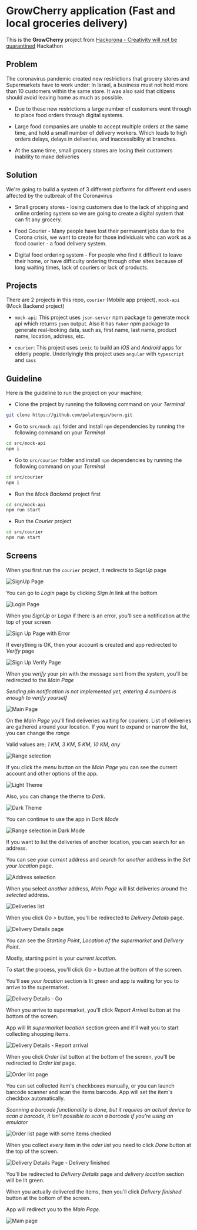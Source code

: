 # GrowCherry application (Fast and local groceries delivery)

This is the **GrowCherry** project from [Hackorona - Creativity will not be quarantined](https://hackorona.in.dev/) Hackathon

## Problem

The coronavirus pandemic created new restrictions that grocery stores and Supermarkets  have to work under: In Israel, a business must not hold more than 10 customers within the same store. It was also said that citizens should avoid leaving home as much as possible.

* Due to these new restrictions a large number of customers went through to place food orders through digital systems.

* Large food companies are unable to accept multiple orders at the same time, and hold a small number of delivery workers. Which leads to high orders delays, delays in deliveries, and inaccessibility at branches.

* At the same time, small grocery stores are losing their customers inability to make deliveries

## Solution

We're going to build a system of 3 different platforms for different end users affected by the outbreak of the Coronavirus

* Small grocery stores - losing customers due to the lack of shipping and online ordering system so we are going to create a digital system that can fit any grocery.

* Food Courier - Many people have lost their permanent jobs due to the Corona crisis, we want to create for those individuals who can work as a food courier - a food delivery system.

* Digital food ordering system - For people who find it difficult to leave their home, or have difficulty ordering through other sites because of long waiting times, lack of couriers or lack of products.

## Projects

There are 2 projects in this repo, `courier` (Mobile app project), `mock-api` (Mock Backend project)

* `mock-api`: This project uses `json-server` npm package to generate mock api which returns `json` output. Also it has `faker` npm package to generate real-looking data, such as, first name, last name, product name, location, address, etc.

* `courier`: This project uses `ionic` to build an _IOS_ and _Android_ apps for elderly people. Underlyingly this project uses `angular` with `typescript` and `sass`

## Guideline

Here is the guideline to run the project on your machine;

* Clone the project by running the following command on your _Terminal_

```bash
git clone https://github.com/polatengin/bern.git
```

* Go to `src/mock-api` folder and install `npm` dependencies by running the following command on your _Terminal_

```bash
cd src/mock-api
npm i
```

* Go to `src/courier` folder and install `npm` dependencies by running the following command on your _Terminal_

```bash
cd src/courier
npm i
```

* Run the _Mock Backend_ project first

```bash
cd src/mock-api
npm run start
```

* Run the _Courier_ project

```bash
cd src/courier
npm run start
```

## Screens

When you first run the `courier` project, it redirects to _SignUp_ page

![SignUp Page](./images/ss-0.png)

You can go to _Login_ page by clicking _Sign In_ link at the bottom

![Login Page](./images/ss-1.png)

When you _SignUp_ or _Login_ if there is an error, you'll see a notification at the top of your screen

![Sign Up Page with Error](./images/ss-2.png)

If everything is OK, then your account is created and app redirected to _Verify_ page

![Sign Up Verify Page](./images/ss-3.png)

When you _verify_ your pin with the message sent from the system, you'll be redirected to the _Main Page_

_Sending pin notification is not implemented yet, entering 4 numbers is enough to verify yourself_

![Main Page](./images/ss-4.gif)

On the _Main Page_ you'll find deliveries waiting for couriers. List of deliveries are gathered around your location. If you want to expand or narrow the list, you can change the _range_

Valid values are; _1 KM_, _3 KM_, _5 KM_, _10 KM_, _any_

![Range selection](./images/ss-5.png)

If you click the _menu_ button on the _Main Page_ you can see the current account and other options of the app.

![Light Theme](./images/ss-6.png)

Also, you can change the theme to _Dark_.

![Dark Theme](./images/ss-7.png)

You can continue to use the app in _Dark Mode_

![Range selection in Dark Mode](./images/ss-8.png)

If you want to list the deliveries of another location, you can search for an address.

You can see your _current_ address and search for _another_ address in the _Set your location_ page.

![Address selection](./images/ss-9.png)

When you select _another_ address, _Main Page_ will list deliveries around the _selected_ address.

![Deliveries list](./images/ss-10.png)

When you click _Go >_ button, you'll be redirected to _Delivery Details_ page.

![Delivery Details page](./images/ss-11.png)

You can see the _Starting Point_, _Location of the supermarket_ and _Delivery Point_.

Mostly, starting point is your _current location_.

To start the process, you'll click _Go >_ button at the bottom of the screen.

You'll see _your location_ section is lit green and app is waiting for you to arrive to the supermarket.

![Delivery Details - Go](./images/ss-12.png)

When you arrive to supermarket, you'll click _Report Arrival_ button at the bottom of the screen.

App will lit _supermarket location_ section green and it'll wait you to start collecting shopping items.

![Delivery Details - Report arrival](./images/ss-13.png)

When you click _Order list_ button at the bottom of the screen, you'll be redirected to _Order list_ page.

![Order list page](./images/ss-14.png)

You can set collected item's checkboxes manually, or you can launch barcode scanner and scan the items barcode. App will set the item's checkbox automatically.

_Scanning a barcode functionality is done, but it requires an actual device to scan a barcode, it isn't possible to scan a barcode if you're using an emulator_

![Order list page with some items checked](./images/ss-15.png)

When you collect _every_ item in the _oder list_ you need to click _Done_ button at the top of the screen.

![Delivery Details Page - Delivery finished](./images/ss-16.png)

You'll be redirected to _Delivery Details_ page and _delivery location_ section will be lit green.

When you actually delivered the items, then you'll click _Delivery finished_ button at the bottom of the screen.

App will redirect you to the _Main Page_.

![Main page](./images/ss-17.png)
